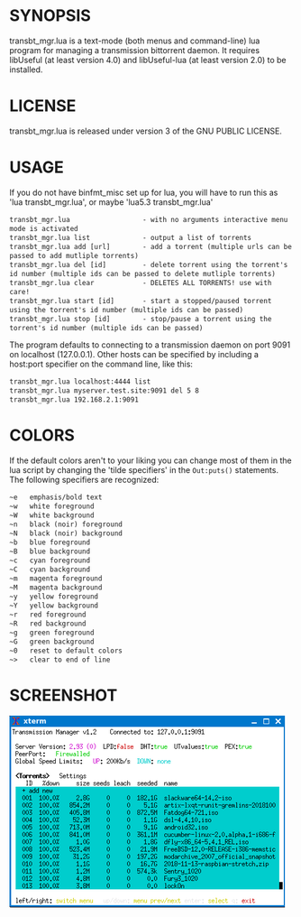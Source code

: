 SYNOPSIS
========

transbt_mgr.lua is a text-mode (both menus and command-line) lua program for managing a transmission bittorrent daemon. It requires libUseful (at least version 4.0) and libUseful-lua (at least version 2.0) to be installed. 

LICENSE
=======

transbt_mgr.lua is released under version 3 of the GNU PUBLIC LICENSE. 

USAGE
=====

If you do not have binfmt_misc set up for lua, you will have to run this as 'lua transbt_mgr.lua', or maybe 'lua5.3 transbt_mgr.lua'


```
transbt_mgr.lua                  - with no arguments interactive menu mode is activated
transbt_mgr.lua list             - output a list of torrents
transbt_mgr.lua add [url]        - add a torrent (multiple urls can be passed to add mutliple torrents)
transbt_mgr.lua del [id]         - delete torrent using the torrent's id number (multiple ids can be passed to delete mutliple torrents)
transbt_mgr.lua clear            - DELETES ALL TORRENTS! use with care!
transbt_mgr.lua start [id]       - start a stopped/paused torrent using the torrent's id number (multiple ids can be passed)
transbt_mgr.lua stop [id]        - stop/pause a torrent using the torrent's id number (multiple ids can be passed)
```

The program defaults to connecting to a transmission daemon on port 9091 on localhost (127.0.0.1). Other hosts can be specified by including a host:port specifier on the command line, like this:

```
transbt_mgr.lua localhost:4444 list
transbt_mgr.lua myserver.test.site:9091 del 5 8
transbt_mgr.lua 192.168.2.1:9091

```

COLORS
======

If the default colors aren't to your liking you can change most of them in the lua script by changing the 'tilde specifiers' in the `Out:puts()` statements. The following specifiers are recognized:

```
~e   emphasis/bold text
~w   white foreground
~W   white background
~n   black (noir) foreground
~N   black (noir) background
~b   blue foreground
~B   blue background
~c   cyan foreground
~C   cyan background
~m   magenta foreground
~M   magenta background
~y   yellow foreground
~Y   yellow background
~r   red foreground
~R   red background
~g   green foreground
~G   green background
~0   reset to default colors
~>   clear to end of line
```


SCREENSHOT
==========

![screenshot](transbt_mgr.png)
